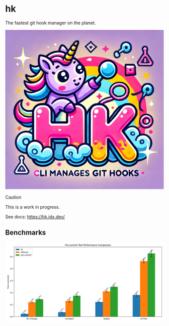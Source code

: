 # hk

The fastest git hook manager on the planet.

![hk](/docs/public/logo.png)

> [!CAUTION]
> This is a work in progress.

See docs: https://hk.jdx.dev/

## Benchmarks

![benchmarks](/docs/public/benchmark.png)
